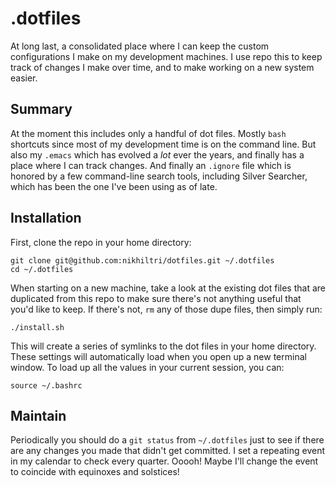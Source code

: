# .dotfiles

At long last, a consolidated place where I can keep the custom configurations
I make on my development machines. I use repo this to keep track of changes I make
over time, and to make working on a new system easier.

## Summary

At the moment this includes only a handful of dot files. Mostly `bash` shortcuts since
most of my development time is on the command line. But also my `.emacs` which has evolved
a _lot_ ever the years, and finally has a place where I can track changes. And finally
an `.ignore` file which is honored by a few command-line search tools, including Silver
Searcher, which has been the one I've been using as of late.

## Installation

First, clone the repo in your home directory:

```
git clone git@github.com:nikhiltri/dotfiles.git ~/.dotfiles
cd ~/.dotfiles
```

When starting on a new machine, take a look at the existing dot files that are duplicated
from this repo to make sure there's not anything useful that you'd like to keep. If there's
not, `rm` any of those dupe files, then simply run:

```
./install.sh
```

This will create a series of symlinks to the dot files in your home directory. These settings
will automatically load when you open up a new terminal window. To load up all the values in
your current session, you can:

```
source ~/.bashrc
```

## Maintain

Periodically you should do a `git status` from `~/.dotfiles` just to see if there are any changes
you made that didn't get committed. I set a repeating event in my calendar to check every quarter.
Ooooh! Maybe I'll change the event to coincide with equinoxes and solstices!
